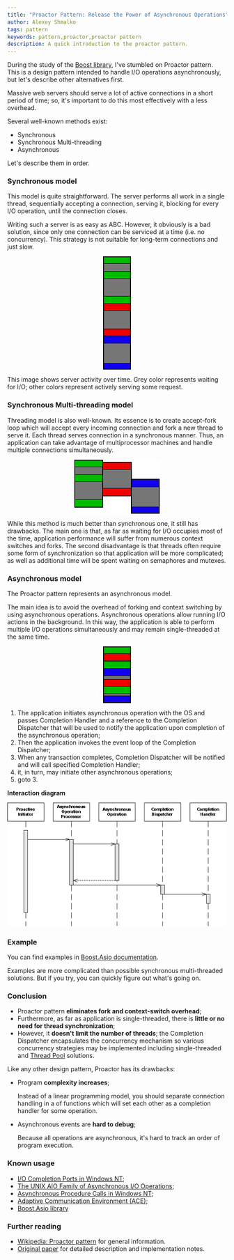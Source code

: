 ```yaml
---
title: "Proactor Pattern: Release the Power of Asynchronous Operations"
author: Alexey Shmalko
tags: pattern
keywords: pattern,proactor,proactor pattern
description: A quick introduction to the proactor pattern.
---
```


During the study of the [Boost library](http://www.boost.org), I've stumbled on Proactor pattern. This is a design pattern intended to handle I/O operations asynchronously, but let's describe other alternatives first.

Massive web servers should serve a lot of active connections in a short period of time; so, it's important to do this most effectively with a less overhead.

Several well-known methods exist:

- Synchronous
- Synchronous Multi-threading
- Asynchronous

Let's describe them in order.

<!--more-->

### Synchronous model

This model is quite straightforward. The server performs all work in a single thread, sequentially accepting a connection, serving it, blocking for every I/O operation, until the connection closes.

Writing such a server is as easy as ABC. However, it obviously is a bad solution, since only one connection can be serviced at a time (i.e. no concurrency). This strategy is not suitable for long-term connections and just slow.

<img style="display: block; margin-left: auto; margin-right: auto" src="/images/proactor_synchronous.png" />

This image shows server activity over time. Grey color represents waiting for I/O; other colors represent actively serving some request.

### Synchronous Multi-threading model

Threading model is also well-known. Its essence is to create accept-fork loop which will accept every incoming connection and fork a new thread to serve it. Each thread serves connection in a synchronous manner. Thus, an application can take advantage of multiprocessor machines and handle multiple connections simultaneously.

<img style="display: block; margin-left: auto; margin-right: auto" src="/images/proactor_synchronous_threading.png" />

While this method is much better than synchronous one, it still has drawbacks.  The main one is that, as far as waiting for I/O occupies most of the time, application performance will suffer from numerous context switches and forks. The second disadvantage is that threads often require some form of synchronization so that application will be more complicated; as well as additional time will be spent waiting on semaphores and mutexes.

### Asynchronous model
The Proactor pattern represents an asynchronous model.

The main idea is to avoid the overhead of forking and context switching by using asynchronous operations. Asynchronous operations allow running I/O actions in the background. In this way, the application is able to perform multiple I/O operations simultaneously and may remain single-threaded at the same time.

<img style="display: block; margin-left: auto; margin-right: auto" src="/images/proactor_asynchronous.png" />

1. The application initiates asynchronous operation with the OS and passes Completion Handler and a reference to the Completion Dispatcher that will be used to notify the application upon completion of the asynchronous operation;
2. Then the application invokes the event loop of the Completion Dispatcher;
3. When any transaction completes, Completion Dispatcher will be notified and will call specified Completion Handler;
4. it, in turn, may initiate other asynchronous operations;
5. goto 3.

__Interaction diagram__

![Proactor interaction diagram](/images/proactor_sequence_diagram.png)

### Example

You can find examples in [Boost.Asio documentation](http://www.boost.org/doc/libs/1_55_0/doc/html/boost_asio/examples/cpp11_examples.html#boost_asio.examples.cpp11_examples.chat).

Examples are more complicated than possible synchronous multi-threaded solutions. But if you try, you can quickly figure out what's going on.

### Conclusion
- Proactor pattern __eliminates fork and context-switch overhead__;
- Furthermore, as far as application is single-threaded, there is __little or no need for thread synchronization__;
- However, it __doesn't limit the number of threads__; the Completion Dispatcher encapsulates the concurrency mechanism so various concurrency strategies may be implemented including single-threaded and [Thread Pool](http://en.wikipedia.org/wiki/Thread_pool_pattern) solutions.

Like any other design pattern, Proactor has its drawbacks:

- Program __complexity increases__;

    Instead of a linear programming model, you should separate connection handling in a  of functions which will set each other as a completion handler for some operation.

- Asynchronous events are __hard to debug__;

    Because all operations are asynchronous, it's hard to track an order of program execution.

### Known usage
- [I/O Completion Ports in Windows NT][icp];
- [The UNIX AIO Family of Asynchronous I/O Operations](http://pubs.opengroup.org/onlinepubs/7908799/xsh/aio.h.html);
- [Asynchronous Procedure Calls in Windows NT][apc];
- [Adaptive Communication Environment (ACE)](http://en.wikipedia.org/wiki/Adaptive_Communication_Environment);
- [Boost.Asio library](http://www.boost.org/doc/libs/release/doc/html/boost_asio/overview/core/async.html)

[icp]: http://msdn.microsoft.com/en-us/library/windows/desktop/aa365198(v=vs.85).aspx
[apc]: http://msdn.microsoft.com/en-us/library/windows/desktop/ms681951(v=vs.85).aspx

### Further reading
- [Wikipedia: Proactor pattern](http://en.wikipedia.org/wiki/Proactor_pattern) for general information.
- [Original paper](http://www.cs.wustl.edu/~schmidt/PDF/proactor.pdf) for detailed description and implementation notes.
